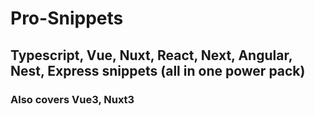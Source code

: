 # Pro-Snippets
## Typescript, Vue, Nuxt, React, Next, Angular, Nest, Express snippets (all in one power pack)

### Also covers Vue3, Nuxt3
